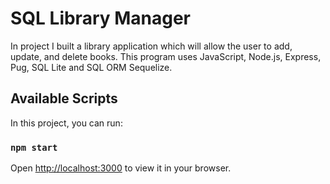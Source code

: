# SQL Library Manager
In project I built a library application which will allow the user to add, update, and delete books. This program uses  JavaScript, Node.js, Express, Pug, SQL Lite and SQL ORM Sequelize.

## Available Scripts

In this project, you can run:

### `npm start`

Open [http://localhost:3000](http://localhost:3000) to view it in your browser.


